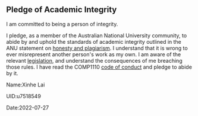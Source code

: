 ## Pledge of Academic Integrity

I am committed to being a person of integrity.

I pledge, as a member of the Australian National University community,
to abide by and uphold the standards of academic integrity outlined in
the ANU statement on
[honesty and plagiarism](http://www.anu.edu.au/students/program-administration/assessments-exams/academic-honesty-plagiarism). I understand that it is wrong to ever misrepresent another person's work as my own.
I am aware of the relevant
[legislation](http://www.anu.edu.au/about/governance/legislation/academic-misconduct-rule-2015),
and understand the consequences of me breaching those rules.  I have read the COMP1110 [code of conduct](https://cs.anu.edu.au/courses/comp1110/05-codeofconduct/) and pledge to abide by it.


Name:Xinhe Lai

UID:u7518549

Date:2022-07-27
